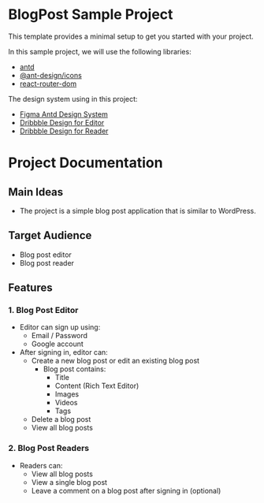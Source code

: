 # BlogPost Sample Project 

This template provides a minimal setup to get you started with your project.

In this sample project, we will use the following libraries:

- [antd](https://ant.design/components/overview)
- [@ant-design/icons](https://ant.design/components/icon)
- [react-router-dom](https://reactrouter.com/web/guides/quick-start)

The design system using in this project:
- [Figma Antd Design System](https://www.figma.com/community/file/831698976089873405)
- [Dribbble Design for Editor](https://dribbble.com/shots/19841086-Table-of-content)
- [Dribbble Design for Reader](https://dribbble.com/shots/24565416-Travel-Guider-Blog-Design)

# Project Documentation
## Main Ideas
- The project is a simple blog post application that is similar to WordPress.

## Target Audience
- Blog post editor
- Blog post reader

## Features
### 1. Blog Post Editor
- Editor can sign up using:
  - Email / Password
  - Google account
- After signing in, editor can:
  - Create a new blog post or edit an existing blog post
    - Blog post contains:
      - Title
      - Content (Rich Text Editor)
      - Images
      - Videos
      - Tags
  - Delete a blog post
  - View all blog posts

### 2. Blog Post Readers
- Readers can:
  - View all blog posts
  - View a single blog post
  - Leave a comment on a blog post after signing in (optional)
